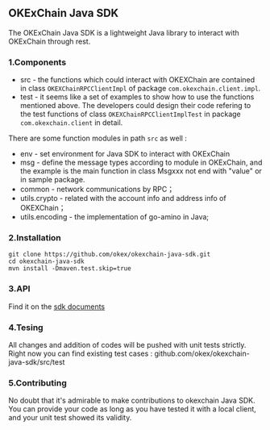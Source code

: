 ## OKExChain Java SDK

The OKExChain Java SDK is a lightweight Java library to interact with OKExChain through rest. 

### 1.Components

- src - the functions which could interact with OKEXChain are contained in class `OKEXChainRPCClientImpl` of package `com.okexchain.client.impl`. 
- test - it seems like a set of examples to show how to use the functions mentioned above. The developers could design their code refering to the test functions of class `OKEXChainRPCClientImplTest` in package `com.okexchain.client` in detail.

There are some function modules in path `src` as well :

- env - set environment for Java SDK to interact with OKExChain
- msg - define the message types according to module in OKExChain, and the example is the main function in class Msgxxx not end with "value" or in sample package.
- common - network communications by RPC；
- utils.crypto - related with the account info and address info of OKEXChain；
- utils.encoding - the implementation of go-amino in Java;

### 2.Installation

```
git clone https://github.com/okex/okexchain-java-sdk.git
cd okexchain-java-sdk
mvn install -Dmaven.test.skip=true
```

### 3.API

Find it on the [sdk documents](https://okexchain-docs.readthedocs.io/en/latest/api/sdk/java-sdk.html)

### 4.Tesing

All changes and addition of codes will be pushed with unit tests strictly. Right now you can find existing test cases : github.com/okex/okexchain-java-sdk/src/test

### 5.Contributing

No doubt that it's admirable to make contributions to okexchain Java SDK. You can provide your code as long as you have tested it with a local client, and your unit test showed its validity.  
